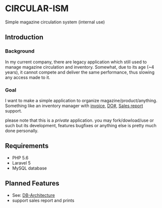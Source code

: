 # CIRCULAR-ISM
Simple magazine circulation system (internal use)

## Introduction
### Background
In my current company, there are legacy application which still used to manage
magazine circulation and inventory. Somewhat, due to its age (~4 years), it cannot
compete and deliver the same performance, thus slowing any access made to it.

### Goal
I want to make a simple application to organize magazine/product/anything.
Something like an inventory manager with [invoice](#), [DO#](#), [Sales report](#) support.

please note that this is a *private* application.
you may fork/dowload/use or such but its development, features
bugfixes or anything else is pretty much done personally.

## Requirements
- PHP 5.6
- Laravel 5
- MySQL database

## Planned Features
- See: [DB-Architecture](#)
- support sales report and prints
